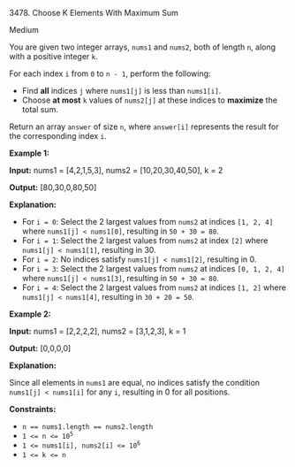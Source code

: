 3478\. Choose K Elements With Maximum Sum

Medium

You are given two integer arrays, `nums1` and `nums2`, both of length `n`, along with a positive integer `k`.

For each index `i` from `0` to `n - 1`, perform the following:

*   Find **all** indices `j` where `nums1[j]` is less than `nums1[i]`.
*   Choose **at most** `k` values of `nums2[j]` at these indices to **maximize** the total sum.

Return an array `answer` of size `n`, where `answer[i]` represents the result for the corresponding index `i`.

**Example 1:**

**Input:** nums1 = [4,2,1,5,3], nums2 = [10,20,30,40,50], k = 2

**Output:** [80,30,0,80,50]

**Explanation:**

*   For `i = 0`: Select the 2 largest values from `nums2` at indices `[1, 2, 4]` where `nums1[j] < nums1[0]`, resulting in `50 + 30 = 80`.
*   For `i = 1`: Select the 2 largest values from `nums2` at index `[2]` where `nums1[j] < nums1[1]`, resulting in 30.
*   For `i = 2`: No indices satisfy `nums1[j] < nums1[2]`, resulting in 0.
*   For `i = 3`: Select the 2 largest values from `nums2` at indices `[0, 1, 2, 4]` where `nums1[j] < nums1[3]`, resulting in `50 + 30 = 80`.
*   For `i = 4`: Select the 2 largest values from `nums2` at indices `[1, 2]` where `nums1[j] < nums1[4]`, resulting in `30 + 20 = 50`.

**Example 2:**

**Input:** nums1 = [2,2,2,2], nums2 = [3,1,2,3], k = 1

**Output:** [0,0,0,0]

**Explanation:**

Since all elements in `nums1` are equal, no indices satisfy the condition `nums1[j] < nums1[i]` for any `i`, resulting in 0 for all positions.

**Constraints:**

*   `n == nums1.length == nums2.length`
*   <code>1 <= n <= 10<sup>5</sup></code>
*   <code>1 <= nums1[i], nums2[i] <= 10<sup>6</sup></code>
*   `1 <= k <= n`